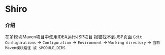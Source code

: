 # Shiro

### 介绍

在多模块Maven项目中使用IDEA运行JSP项目 报错找不到JSP页面
`Edit Configurations` -> `Configuration` -> `Environment` -> `Working directory` -> `当前Maven模块路径 或 $MODULE_DIRS`
